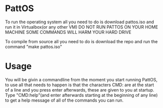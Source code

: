 # PattOS
 To run the operating system all you need to do is download pattos.iso and run it in Virtualbox(or any other VM) 
 DO NOT RUN PATTOS ON YOUR HOME MACHINE SOME COMMANDS WILL HARM YOUR HARD DRIVE
 
 To compile from source all you need to do is download the repo and run the command "make pattos.iso"
 
# Usage
 You will be givin a commandline from the moment you start running PattOS, to use all that needs to happen
 is that the characters CMD: are at the start of a line and you press enter afterwards, these are given to you at startup.
 Type "CMD:help"(and enter afterwards starting at the beginning of any line) to get a help message of all of the commands you can run.
